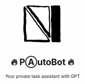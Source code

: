 <p align="center">
  <img alt="PAutoBot" style="width: 128px; max-width: 100%; height: auto;" src="./docs/pautobot.png"/>
  <h1 align="center">🔥 PⒶutoBot 🔥</h1>
  <p align="center">Your private task assistant with GPT</p>
</p>
